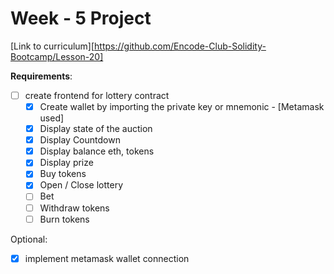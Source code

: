 # Week - 5 Project

[Link to curriculum][https://github.com/Encode-Club-Solidity-Bootcamp/Lesson-20]

**Requirements**:

- [ ] create frontend for lottery contract
  - [x] Create wallet by importing the private key or mnemonic - [Metamask used]
  - [x] Display state of the auction
  - [x] Display Countdown
  - [x] Display balance eth, tokens
  - [x] Display prize
  - [x] Buy tokens
  - [x] Open / Close lottery
  - [ ] Bet
  - [ ] Withdraw tokens
  - [ ] Burn tokens

Optional:

- [x] implement metamask wallet connection
